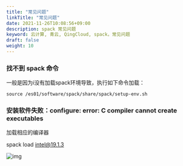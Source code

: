 ```yaml
---
title: "常见问题"
linkTitle: "常见问题"
date: 2021-11-26T10:08:56+09:00
description: spack 常见问题
keyword: 云计算, 青云, QingCloud, spack，常见问题
draft: false
weight: 10
---
```


### 找不到 spack 命令

一般是因为i没有加载spack环境导致，执行如下命令加载：

`source /es01/software/spack/share/spack/setup-env.sh`

### 安装软件失败：configure: error: C compiler cannot create executables

加载相应的编译器

spack load [intel@19.1.3](mailto:intel@19.1.3)

![img](../_images/spack-install-failed.png)
